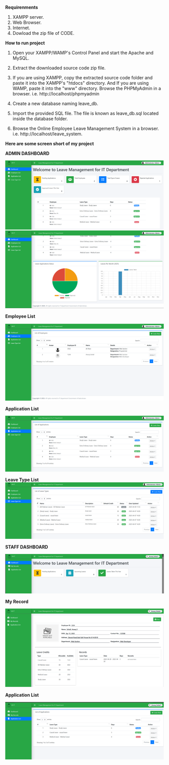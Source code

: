 **Requirenments**
1) XAMPP server.
2) Web Browser.
3) Internet.
4) Dowload the zip file of CODE.

**How to run project**

1) Open your XAMPP/WAMP's Control Panel and start the Apache and MySQL.

2) Extract the downloaded source code zip file.

3) If you are using XAMPP, copy the extracted source code folder and paste it into the XAMPP's "htdocs" directory. And If you are using WAMP, paste it into the "www" directory.
Browse the PHPMyAdmin in a browser. i.e. http://localhost/phpmyadmin

4) Create a new database naming leave_db.

5) Import the provided SQL file. The file is known as leave_db.sql located inside the database folder.

6) Browse the Online Employee Leave Management System in a browser. i.e. http://localhost/leave_system.

**Here are some screen short of my project**

**ADMIN DASHBOARD**

![Dashboard Screen Short](https://raw.githubusercontent.com/Aneeq532/Leave_Management_System_GOB/master/uploads/S1.png)
![Dashboard Screen Short](https://raw.githubusercontent.com/Aneeq532/Leave_Management_System_GOB/master/uploads/S1.1.png)

**Employee List**

![Dashboard Screen Short](https://raw.githubusercontent.com/Aneeq532/Leave_Management_System_GOB/master/uploads/S2.png)

**Application List**

![Dashboard Screen Short](https://raw.githubusercontent.com/Aneeq532/Leave_Management_System_GOB/master/uploads/S3.png)

**Leave Type List**
![Dashboard Screen Short](https://raw.githubusercontent.com/Aneeq532/Leave_Management_System_GOB/master/uploads/S4.png)

**STAFF DASHBOARD**

![Dashboard Screen Short](https://raw.githubusercontent.com/Aneeq532/Leave_Management_System_GOB/master/uploads/Staff1.png)

**My Record**

![Dashboard Screen Short](https://raw.githubusercontent.com/Aneeq532/Leave_Management_System_GOB/master/uploads/Staff2.png)

**Application List**

![Dashboard Screen Short](https://raw.githubusercontent.com/Aneeq532/Leave_Management_System_GOB/master/uploads/Staff3.png)
